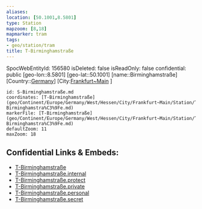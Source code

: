 ```yaml
---
aliases: 
location: [50.1001,8.5801]
type: Station 
mapzoom: [8,18] 
mapmarker: tram 
tags:
- geo/station/tram
title: T-Birminghamstraße
---
```

SpocWebEntityId: 156580
isDeleted: false
isReadOnly: false
confidential: public
[geo-lon::8.5801]
[geo-lat::50.1001]
[name::Birminghamstraße]
[Country::[Germany](geo/Continent/Europe/Germany.md)]
[City:[Frankfurt~Main](geo/Continent/Europe/Germany/West/Hessen/City/Frankfurt~Main.md) ]


```leaflet
id: S-Birminghamstraße.md
coordinates: [T-Birminghamstraße](geo/Continent/Europe/Germany/West/Hessen/City/Frankfurt~Main/Station/T-Birminghamstra%C3%9Fe.md)
markerFile: [T-Birminghamstraße](geo/Continent/Europe/Germany/West/Hessen/City/Frankfurt~Main/Station/T-Birminghamstra%C3%9Fe.md)
defaultZoom: 11 
maxZoom: 18
```


## Confidential Links & Embeds: 
- [T-Birminghamstraße](../../../../../../../../../../_public/geo/Continent/Europe/Germany/West/Hessen/City/Frankfurt~Main/Station/T-Birminghamstra%C3%9Fe.md) 
- [T-Birminghamstraße.internal](../../../../../../../../../../_internal/geo/Continent/Europe/Germany/West/Hessen/City/Frankfurt~Main/Station/T-Birminghamstra%C3%9Fe.internal.md) 
- [T-Birminghamstraße.protect](../../../../../../../../../../_protect/geo/Continent/Europe/Germany/West/Hessen/City/Frankfurt~Main/Station/T-Birminghamstra%C3%9Fe.protect.md) 
- [T-Birminghamstraße.private](../../../../../../../../../../_private/geo/Continent/Europe/Germany/West/Hessen/City/Frankfurt~Main/Station/T-Birminghamstra%C3%9Fe.private.md) 
- [T-Birminghamstraße.personal](../../../../../../../../../../_personal/geo/Continent/Europe/Germany/West/Hessen/City/Frankfurt~Main/Station/T-Birminghamstra%C3%9Fe.personal.md) 
- [T-Birminghamstraße.secret](../../../../../../../../../../_secret/geo/Continent/Europe/Germany/West/Hessen/City/Frankfurt~Main/Station/T-Birminghamstra%C3%9Fe.secret.md) 
